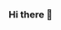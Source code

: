 ### Hi there 👋

<!--
**LionNhat/LionNhat** is a ✨ _special_ ✨ repository because its `README.md` (this file) appears on your GitHub profile.

Here are some ideas to get you started:

-👋 Hi, I’m Hoai Nhat
-👀 I’m interested in the world of software
-🌱 I’m currently learning studying software engineering
-💞️ I'm know that github is the largest developer community in the world, so I come here to learn and improve my knowledge.
-📫 How to reach me ...
-->
